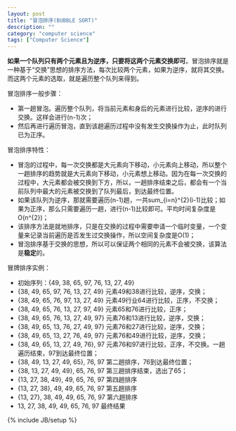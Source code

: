 ```yaml
---
layout: post
title: "冒泡排序(BUBBLE SORT)"
description: ""
category: "computer science"
tags: ["Computer Science"]
---
```


**如果一个队列只有两个元素且为逆序，只要将这两个元素交换即可**。冒泡排序就是一种基于“交换”思想的排序方法，每次比较两个元素，如果为逆序，就将其交换。而这两个元素的选取，就是遍历整个队列来得到。

冒泡排序一般步骤：

+ 第一趟冒泡。遍历整个队列，将当前元素和身后的元素进行比较，逆序的进行交换。这样会进行(n-1)次；
+ 然后再进行遍历冒泡，直到该趟遍历过程中没有发生交换操作为止，此时队列已为正序。

冒泡排序特性：

+ 冒泡的过程中，每一次交换都是大元素向下移动，小元素向上移动，所以整个一趟排序的趋势就是大元素向下移动，小元素想上移动。因为在每一次交换的过程中，大元素都会被交换到下方，所以，一趟排序结束之后，都会有一个当前队列中最大的元素被交换到了队列最后，到达最终位置。
+ 如果该队列为逆序，那就需要遍历(n-1)趟，一共sum_{i=n}^{2}(i-1)比较；如果为正序，那么只需要遍历一趟，进行(n-1)比较即可。平均时间复杂度是O(n^{2})；
+ 该排序方法是就地排序，只是在交换的过程中需要申请一个临时变量，一个变量来记录当前遍历是否发生过交换操作，所以空间复杂度是O(1)；
+ 冒泡排序基于交换的思想，所以可以保证两个相同的元素不会被交换，该算法是**稳定**的。

冒牌排序实例：

+ 初始序列：{49, 38, 65, 97, 76, 13, 27, 49}
+ {38, 49, 65, 97, 76, 13, 27, 49} 元素49和38进行比较，逆序，交换；
+ {38, 49, 65, 76, 97, 13, 27, 49} 元素49行业64进行比较，正序，不交换；
+ {38, 49, 65, 76, 13, 27, 97, 49} 元素65和76进行比较，正序；
+ {38, 49, 65, 76, 13, 27, 49, 97} 元素76和13进行比较，逆序，交换；
+ {38, 49, 65, 13, 76, 27, 49, 97} 元素76和27进行比较，逆序，交换；
+ {38, 49, 65, 13, 27, 76, 49, 97} 元素76和49进行比较，逆序，交换；
+ {38, 49, 65, 13, 27, 49, 76}, 97 元素76和97进行比较，正序，不交换。一趟遍历结束，97到达最终位置；
+ {38, 49, 13, 27, 49, 65}, 76, 97 第二趟排序，76到达最终位置；
+ {38, 13, 27, 49, 49}, 65, 76, 97 第三趟排序结束，选出了65；
+ {13, 27, 38, 49}, 49, 65, 76, 97 第四趟排序
+ {13, 27, 38}, 49, 49, 65, 76, 97 第五趟排序
+ {13, 27}, 38, 49, 49, 65, 76, 97 第六趟排序
+ 13, 27, 38, 49, 49, 65, 76, 97    最终结果

{% include JB/setup %}